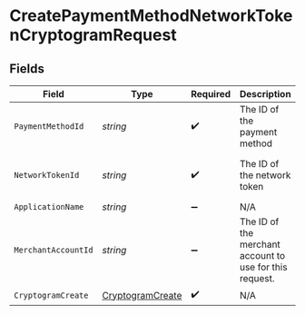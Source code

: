 # CreatePaymentMethodNetworkTokenCryptogramRequest


## Fields

| Field                                                           | Type                                                            | Required                                                        | Description                                                     | Example                                                         |
| --------------------------------------------------------------- | --------------------------------------------------------------- | --------------------------------------------------------------- | --------------------------------------------------------------- | --------------------------------------------------------------- |
| `PaymentMethodId`                                               | *string*                                                        | :heavy_check_mark:                                              | The ID of the payment method                                    | ef9496d8-53a5-4aad-8ca2-00eb68334389                            |
| `NetworkTokenId`                                                | *string*                                                        | :heavy_check_mark:                                              | The ID of the network token                                     | f8dd5cfc-7834-4847-95dc-f75a360e2298                            |
| `ApplicationName`                                               | *string*                                                        | :heavy_minus_sign:                                              | N/A                                                             |                                                                 |
| `MerchantAccountId`                                             | *string*                                                        | :heavy_minus_sign:                                              | The ID of the merchant account to use for this request.         | default                                                         |
| `CryptogramCreate`                                              | [CryptogramCreate](../../Models/Components/CryptogramCreate.md) | :heavy_check_mark:                                              | N/A                                                             |                                                                 |